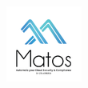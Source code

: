 [<img align="right" src="https://github.com/cloudmatos/Matos/blob/main/images/matos-logo.png" width="150" height="150">](https://www.cloudmatos.com/)